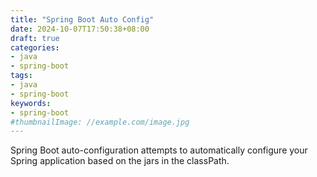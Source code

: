 ```yaml
---
title: "Spring Boot Auto Config"
date: 2024-10-07T17:50:38+08:00
draft: true
categories:
- java
- spring-boot
tags:
- java
- spring-boot
keywords:
- spring-boot
#thumbnailImage: //example.com/image.jpg
---
```

Spring Boot auto-configuration attempts to automatically configure your Spring application based on the jars in the classPath. 
<!--more-->
